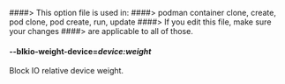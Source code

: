 ####> This option file is used in:
####>   podman container clone, create, pod clone, pod create, run, update
####> If you edit this file, make sure your changes
####> are applicable to all of those.
#### **--blkio-weight-device**=*device:weight*

Block IO relative device weight.
